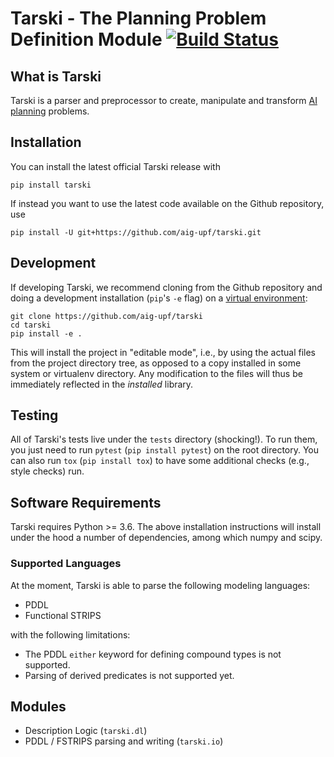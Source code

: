 
# Tarski - The Planning Problem Definition Module [![Build Status](https://travis-ci.com/aig-upf/tarski.svg?branch=master)](https://travis-ci.com/aig-upf/tarski)

## What is Tarski
Tarski is a parser and preprocessor to create, manipulate and transform 
[AI planning](https://en.wikipedia.org/wiki/Automated_planning_and_scheduling) problems. 


## Installation

You can install the latest official Tarski release with

    pip install tarski

If instead you want to use the latest code available on the Github repository, use 
    
    pip install -U git+https://github.com/aig-upf/tarski.git


## Development
If developing Tarski, we recommend cloning from the Github repository and doing a development installation
(`pip`'s `-e` flag) on a [virtual environment](https://docs.python.org/3/tutorial/venv.html):
    
    git clone https://github.com/aig-upf/tarski
    cd tarski
    pip install -e .

This will install the project in "editable mode", i.e., by using the actual files from the project directory
tree, as opposed to a copy installed in some system or virtualenv directory. Any modification to the files
will thus be immediately reflected in the _installed_ library.


## Testing 
All of Tarski's tests live under the `tests` directory (shocking!).
To run them, you just need to run `pytest` (`pip install pytest`) on the root directory.
You can also run `tox` (`pip install tox`) to have some additional checks (e.g., style checks) run.



## Software Requirements
Tarski requires Python >= 3.6.
The above installation instructions will install under the hood a number of dependencies, among which
numpy and scipy.


### Supported Languages
At the moment, Tarski is able to parse the following modeling languages:
* PDDL
* Functional STRIPS

with the following limitations:
* The PDDL `either` keyword for defining compound types is not supported. 
* Parsing of derived predicates is not supported yet.

## Modules

* Description Logic (`tarski.dl`)
* PDDL / FSTRIPS parsing and writing (`tarski.io`)
